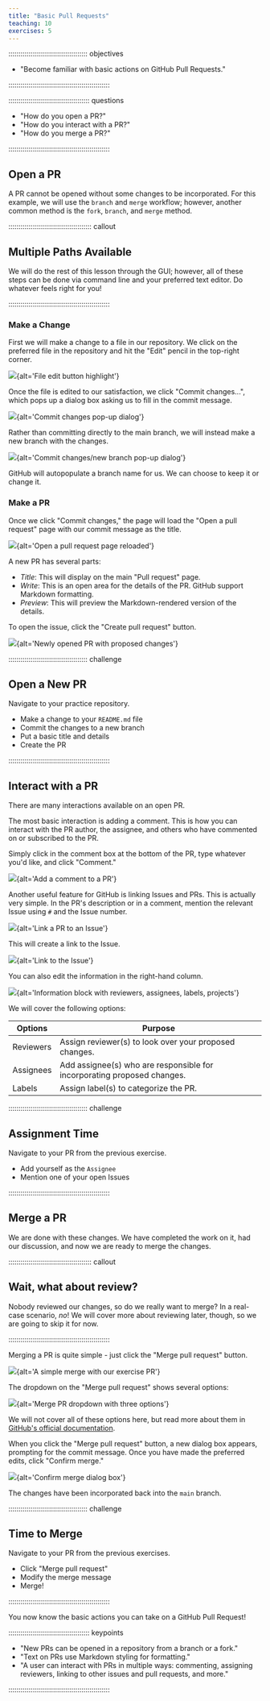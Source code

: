 ```yaml
---
title: "Basic Pull Requests"
teaching: 10
exercises: 5
---
```


::::::::::::::::::::::::::::::::::::::: objectives

- "Become familiar with basic actions on GitHub Pull Requests."

::::::::::::::::::::::::::::::::::::::::::::::::::

:::::::::::::::::::::::::::::::::::::::: questions

- "How do you open a PR?"
- "How do you interact with a PR?"
- "How do you merge a PR?"

::::::::::::::::::::::::::::::::::::::::::::::::::

## Open a PR

A PR cannot be opened without some changes to be incorporated. For this example,
we will use the `branch` and `merge` workflow; however, another common method
is the `fork`, `branch`, and `merge` method.

:::::::::::::::::::::::::::::::::::::::::  callout

## Multiple Paths Available

We will do the rest of this lesson through the GUI; however, all of these
steps can be done via command line and your preferred text editor.
Do whatever feels right for you!

::::::::::::::::::::::::::::::::::::::::::::::::::

### Make a Change

First we will make a change to a file in our repository. We click on the
preferred file in the repository and hit the "Edit" pencil in the top-right
corner.

![](fig/prs-edit-file.png){alt='File edit button highlight'}

Once the file is edited to our satisfaction, we click "Commit changes...",
which pops up a dialog box asking us to fill in the commit message.

![](fig/prs-commit-dialog.png){alt='Commit changes pop-up dialog'}

Rather than committing directly to the main branch, we will instead make a
new branch with the changes.

![](fig/prs-new-branch-dialog.png){alt='Commit changes/new branch pop-up dialog'}

GitHub will autopopulate a branch name for us. We can choose to keep it or
change it.

### Make a PR

Once we click "Commit changes," the page will load the "Open a pull request"
page with our commit message as the title.

![](fig/prs-new-pr-default.png){alt='Open a pull request page reloaded'}

A new PR has several parts:

- _Title_: This will display on the main "Pull request" page.
- _Write_: This is an open area for the details of the PR. GitHub support Markdown formatting.
- _Preview_: This will preview the Markdown-rendered version of the details.

To open the issue, click the "Create pull request" button.

![](fig/prs-new-pr-view.png){alt='Newly opened PR with proposed changes'}

:::::::::::::::::::::::::::::::::::::::  challenge

## Open a New PR

Navigate to your practice repository.
 
* Make a change to your `README.md` file
* Commit the changes to a new branch
* Put a basic title and details
* Create the PR

::::::::::::::::::::::::::::::::::::::::::::::::::

## Interact with a PR

There are many interactions available on an open PR.

The most basic interaction is adding a comment. This is
how you can interact with the PR author, the assignee, and others who
have commented on or subscribed to the PR.

Simply click in the comment box at the bottom of the PR, type whatever
you'd like, and click "Comment."

![](fig/add-pr-comment.png){alt='Add a comment to a PR'}

Another useful feature for GitHub is linking Issues and PRs. This is actually
very simple. In the PR's description or in a comment, mention the relevant
Issue using `#` and the Issue number.

![](fig/link-pr-to-issue.png){alt='Link a PR to an Issue'}

This will create a link to the Issue.

![](fig/linked-issue.png){alt='Link to the Issue'}

You can also edit the information in the right-hand column.

![](fig/prs-right-hand-column.png){alt='Information block with reviewers, assignees, labels, projects'}

We will cover the following options:

| Options | Purpose |
| ------- | ------- |
| Reviewers | Assign reviewer(s) to look over your proposed changes. |
| Assignees | Add assignee(s) who are responsible for incorporating proposed changes. |
| Labels | Assign label(s) to categorize the PR. |

:::::::::::::::::::::::::::::::::::::::  challenge

## Assignment Time

Navigate to your PR from the previous exercise.
 
* Add yourself as the `Assignee`
* Mention one of your open Issues

::::::::::::::::::::::::::::::::::::::::::::::::::

## Merge a PR

We are done with these changes. We have completed the work on it, had our
discussion, and now we are ready to merge the changes.

:::::::::::::::::::::::::::::::::::::::::  callout

## Wait, what about review?

Nobody reviewed our changes, so do we really want to merge? In a real-case
scenario, *no*! We will cover more about reviewing later, though, so we
are going to skip it for now.

::::::::::::::::::::::::::::::::::::::::::::::::::

Merging a PR is quite simple - just click the "Merge pull request" button.

![](fig/merge-pr-no-review.png){alt='A simple merge with our exercise PR'}

The dropdown on the "Merge pull request" shows several options:

![](fig/merge-pr-options.png){alt='Merge PR dropdown with three options'}

We will not cover all of these options here, but read more about them in
[GitHub's official documentation](https://docs.github.com/en/pull-requests/collaborating-with-pull-requests/incorporating-changes-from-a-pull-request/merging-a-pull-request#merging-a-pull-request).

When you click the "Merge pull request" button, a new dialog box appears,
prompting for the commit message. Once you have made the preferred edits,
click "Confirm merge."

![](fig/confirm-merge-dialog.png){alt='Confirm merge dialog box'}

The changes have been incorporated back into the `main` branch.

:::::::::::::::::::::::::::::::::::::::  challenge

## Time to Merge

Navigate to your PR from the previous exercises.
 
* Click "Merge pull request"
* Modify the merge message
* Merge!

::::::::::::::::::::::::::::::::::::::::::::::::::

You now know the basic actions you can take on a GitHub Pull Request!

:::::::::::::::::::::::::::::::::::::::: keypoints

- "New PRs can be opened in a repository from a branch or a fork."
- "Text on PRs use Markdown styling for formatting."
- "A user can interact with PRs in multiple ways: commenting, assigning reviewers, linking to other issues and pull requests, and more."

::::::::::::::::::::::::::::::::::::::::::::::::::
